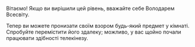 Вітаємо! Якщо ви вирішили цей рівень, вважайте себе Володарем Всесвіту.

Тепер ви можете пронизати своїм взором будь-який предмет у кімнаті. Спробуйте перемістити його здалеку; можливо, у вас щойно почали працювати здібності телекінезу.
